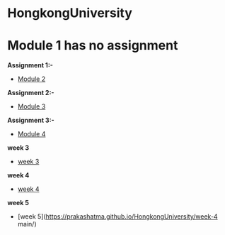 # HongkongUniversity

# Module 1 has no assignment

**Assignment 1:-**

* [Module 2](https://prakashatma.github.io/HongkongUniversity/module2-solution/)


**Assignment 2:-**
* [Module 3](https://prakashatma.github.io/HongkongUniversity/module3-solution/)


**Assignment 3:-**
* [Module 4](https://prakashatma.github.io/HongkongUniversity/module4-solution/)


**week 3**

* [week 3](https://prakashatma.github.io/HongkongUniversity/week-3/)


**week 4**

* [week 4](https://prakashatma.github.io/HongkongUniversity/week-4/)

**week 5**

* [week 5](https://prakashatma.github.io/HongkongUniversity/week-4 main/)

